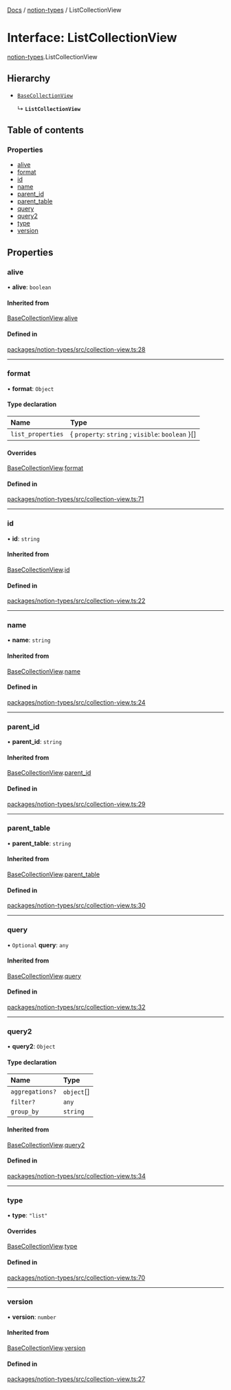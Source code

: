 [Docs](../README.md) / [notion-types](../modules/notion_types.md) / ListCollectionView

# Interface: ListCollectionView

[notion-types](../modules/notion_types.md).ListCollectionView

## Hierarchy

- [`BaseCollectionView`](notion_types.BaseCollectionView.md)

  ↳ **`ListCollectionView`**

## Table of contents

### Properties

- [alive](notion_types.ListCollectionView.md#alive)
- [format](notion_types.ListCollectionView.md#format)
- [id](notion_types.ListCollectionView.md#id)
- [name](notion_types.ListCollectionView.md#name)
- [parent\_id](notion_types.ListCollectionView.md#parent_id)
- [parent\_table](notion_types.ListCollectionView.md#parent_table)
- [query](notion_types.ListCollectionView.md#query)
- [query2](notion_types.ListCollectionView.md#query2)
- [type](notion_types.ListCollectionView.md#type)
- [version](notion_types.ListCollectionView.md#version)

## Properties

### alive

• **alive**: `boolean`

#### Inherited from

[BaseCollectionView](notion_types.BaseCollectionView.md).[alive](notion_types.BaseCollectionView.md#alive)

#### Defined in

[packages/notion-types/src/collection-view.ts:28](https://github.com/ntcho/react-notion-x/blob/dbcf322/packages/notion-types/src/collection-view.ts#L28)

___

### format

• **format**: `Object`

#### Type declaration

| Name | Type |
| :------ | :------ |
| `list_properties` | { `property`: `string` ; `visible`: `boolean`  }[] |

#### Overrides

[BaseCollectionView](notion_types.BaseCollectionView.md).[format](notion_types.BaseCollectionView.md#format)

#### Defined in

[packages/notion-types/src/collection-view.ts:71](https://github.com/ntcho/react-notion-x/blob/dbcf322/packages/notion-types/src/collection-view.ts#L71)

___

### id

• **id**: `string`

#### Inherited from

[BaseCollectionView](notion_types.BaseCollectionView.md).[id](notion_types.BaseCollectionView.md#id)

#### Defined in

[packages/notion-types/src/collection-view.ts:22](https://github.com/ntcho/react-notion-x/blob/dbcf322/packages/notion-types/src/collection-view.ts#L22)

___

### name

• **name**: `string`

#### Inherited from

[BaseCollectionView](notion_types.BaseCollectionView.md).[name](notion_types.BaseCollectionView.md#name)

#### Defined in

[packages/notion-types/src/collection-view.ts:24](https://github.com/ntcho/react-notion-x/blob/dbcf322/packages/notion-types/src/collection-view.ts#L24)

___

### parent\_id

• **parent\_id**: `string`

#### Inherited from

[BaseCollectionView](notion_types.BaseCollectionView.md).[parent_id](notion_types.BaseCollectionView.md#parent_id)

#### Defined in

[packages/notion-types/src/collection-view.ts:29](https://github.com/ntcho/react-notion-x/blob/dbcf322/packages/notion-types/src/collection-view.ts#L29)

___

### parent\_table

• **parent\_table**: `string`

#### Inherited from

[BaseCollectionView](notion_types.BaseCollectionView.md).[parent_table](notion_types.BaseCollectionView.md#parent_table)

#### Defined in

[packages/notion-types/src/collection-view.ts:30](https://github.com/ntcho/react-notion-x/blob/dbcf322/packages/notion-types/src/collection-view.ts#L30)

___

### query

• `Optional` **query**: `any`

#### Inherited from

[BaseCollectionView](notion_types.BaseCollectionView.md).[query](notion_types.BaseCollectionView.md#query)

#### Defined in

[packages/notion-types/src/collection-view.ts:32](https://github.com/ntcho/react-notion-x/blob/dbcf322/packages/notion-types/src/collection-view.ts#L32)

___

### query2

• **query2**: `Object`

#### Type declaration

| Name | Type |
| :------ | :------ |
| `aggregations?` | `object`[] |
| `filter?` | `any` |
| `group_by` | `string` |

#### Inherited from

[BaseCollectionView](notion_types.BaseCollectionView.md).[query2](notion_types.BaseCollectionView.md#query2)

#### Defined in

[packages/notion-types/src/collection-view.ts:34](https://github.com/ntcho/react-notion-x/blob/dbcf322/packages/notion-types/src/collection-view.ts#L34)

___

### type

• **type**: ``"list"``

#### Overrides

[BaseCollectionView](notion_types.BaseCollectionView.md).[type](notion_types.BaseCollectionView.md#type)

#### Defined in

[packages/notion-types/src/collection-view.ts:70](https://github.com/ntcho/react-notion-x/blob/dbcf322/packages/notion-types/src/collection-view.ts#L70)

___

### version

• **version**: `number`

#### Inherited from

[BaseCollectionView](notion_types.BaseCollectionView.md).[version](notion_types.BaseCollectionView.md#version)

#### Defined in

[packages/notion-types/src/collection-view.ts:27](https://github.com/ntcho/react-notion-x/blob/dbcf322/packages/notion-types/src/collection-view.ts#L27)
